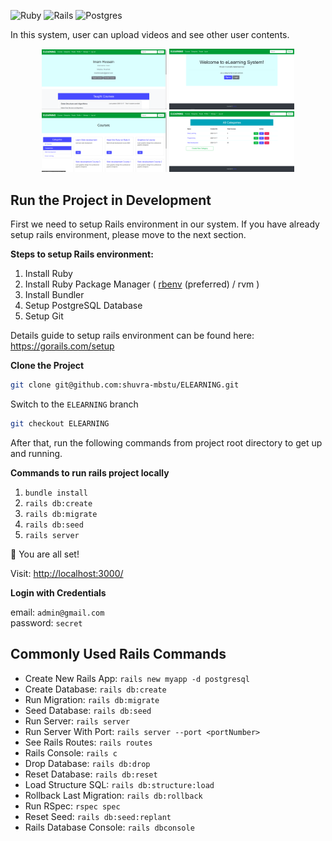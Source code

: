 
![Ruby](https://img.shields.io/badge/ruby-%23CC342D.svg?&style=for-the-badge&logo=ruby&logoColor=white)
![Rails](https://img.shields.io/badge/rails%20-%23CC0000.svg?&style=for-the-badge&logo=ruby-on-rails&logoColor=white)
![Postgres](https://img.shields.io/badge/postgres-%23316192.svg?&style=for-the-badge&logo=postgresql&logoColor=white)

In this system, user can upload videos and see other user contents.

<p float="left" align="center">
  <img src="public/images/profile.png" width="200"/>
  <img src="public/images/elearningsystem.png" width="200" />
  <img src="public/images/courses.png" width="200"> 
  <img src="public/images/categories.png" width="200"> 
</p>


## Run the Project in Development

First we need to setup Rails environment in our system. If you have already setup rails environment, please move to the next section.

**Steps to setup Rails environment:**

1. Install Ruby
1. Install Ruby Package Manager ( [rbenv](https://github.com/rbenv/rbenv) (preferred) / rvm )
1. Install Bundler
1. Setup PostgreSQL Database
1. Setup Git

Details guide to setup rails environment can be found here: https://gorails.com/setup

**Clone the Project**

```bash
git clone git@github.com:shuvra-mbstu/ELEARNING.git
```

Switch to the `ELEARNING` branch

```bash
git checkout ELEARNING
```

After that, run the following commands from project root directory to get up and running.

**Commands to run rails project locally**

1. `bundle install`
2. `rails db:create`
3. `rails db:migrate`
4. `rails db:seed`
5. `rails server`

🌟 You are all set!

Visit: [http://localhost:3000/](http://localhost:3000/)

**Login with Credentials**

email: `admin@gmail.com` <br>
password: `secret`

## Commonly Used Rails Commands

- Create New Rails App: `rails new myapp -d postgresql`
- Create Database: `rails db:create`
- Run Migration: `rails db:migrate`
- Seed Database: `rails db:seed`
- Run Server: `rails server`
- Run Server With Port: `rails server --port <portNumber>`
- See Rails Routes: `rails routes`
- Rails Console: `rails c`
- Drop Database: `rails db:drop`
- Reset Database: `rails db:reset`
- Load Structure SQL: `rails db:structure:load`
- Rollback Last Migration: `rails db:rollback`
- Run RSpec: `rspec spec`
- Reset Seed: `rails db:seed:replant`
- Rails Database Console: `rails dbconsole`
